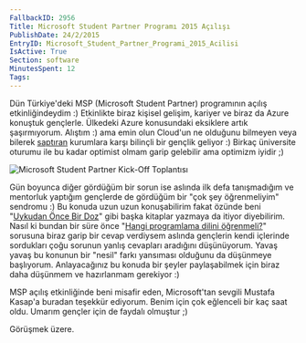 ```yaml
---
FallbackID: 2956
Title: Microsoft Student Partner Programı 2015 Açılışı
PublishDate: 24/2/2015
EntryID: Microsoft_Student_Partner_Programi_2015_Acilisi
IsActive: True
Section: software
MinutesSpent: 12
Tags: 
---
```

Dün Türkiye'deki MSP (Microsoft Student Partner) programının açılış etkinliğindeydim :) Etkinlikte biraz kişisel gelişim, kariyer ve biraz da Azure konuştuk gençlerle. Ülkedeki Azure konusundaki eksiklere artık şaşırmıyorum. Alıştım :) ama emin olun Cloud'un ne olduğunu bilmeyen veya bilerek [saptıran](http://en.wiktionary.org/wiki/Citations:cloudwash) kurumlara karşı bilinçli bir gençlik geliyor :) Birkaç üniversite oturumu ile bu kadar optimist olmam garip gelebilir ama optimizm iyidir ;)![Microsoft Student Partner Kick-Off Toplantısı](http://blob.daron.yondem.com/assets/2956/msp.jpg)Gün boyunca diğer gördüğüm bir sorun ise aslında ilk defa tanışmadığım ve mentorluk yaptığım gençlerde de gördüğüm bir "çok şey öğrenmeliyim" sendromu :) Bu konuda uzun uzun konuşabilirim fakat özünde beni "[Uykudan Önce Bir Doz](http://www.leanpub.com/uykudan_once_bir_doz)" gibi başka kitaplar yazmaya da itiyor diyebilirim. Nasıl ki bundan bir süre önce "[Hangi programlama dilini öğrenmeli?](https://www.youtube.com/watch?v=fQ5B9Fdu6XA&list=TLvqLbBwtz6nY)" sorusuna biraz garip bir cevap verdiysem aslında gençlerin kendi içlerinde sordukları çoğu sorunun yanlış cevapları aradığını düşünüyorum. Yavaş yavaş bu konunun bir "nesil" farkı yansıması olduğunu da düşünmeye başlıyorum. Anlayacağınız bu konuda bir şeyler paylaşabilmek için biraz daha düşünmem ve hazırlanmam gerekiyor :)MSP açılış etkinliğinde beni misafir eden, Microsoft'tan sevgili Mustafa Kasap'a buradan teşekkür ediyorum. Benim için çok eğlenceli bir kaç saat oldu. Umarım gençler için de faydalı olmuştur ;)Görüşmek üzere. 
